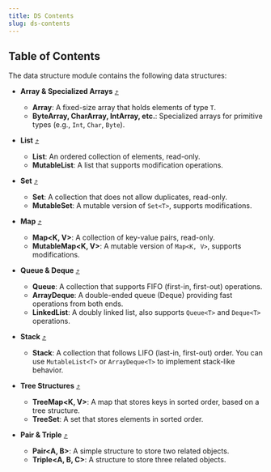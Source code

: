 ```yaml
---
title: DS Contents
slug: ds-contents
---
```


## Table of Contents
The data structure module contains the following data structures:
- **Array & Specialized Arrays** [⤴](https://dsakt.github.io/docs/arrays)
    - **Array<T>**: A fixed-size array that holds elements of type `T`.
    - **ByteArray, CharArray, IntArray, etc.**: Specialized arrays for primitive types (e.g., `Int`, `Char`, `Byte`).

- **List** [⤴](https://dsakt.github.io/docs/lists)
    - **List<T>**: An ordered collection of elements, read-only.
    - **MutableList<T>**: A list that supports modification operations.

- **Set** [⤴](https://dsakt.github.io/docs/sets)
    - **Set<T>**: A collection that does not allow duplicates, read-only.
    - **MutableSet<T>**: A mutable version of `Set<T>`, supports modifications.

- **Map** [⤴](https://dsakt.github.io/docs/maps)
    - **Map<K, V>**: A collection of key-value pairs, read-only.
    - **MutableMap<K, V>**: A mutable version of `Map<K, V>`, supports modifications.

- **Queue & Deque** [⤴](https://dsakt.github.io/docs/queues)
    - **Queue<T>**: A collection that supports FIFO (first-in, first-out) operations.
    - **ArrayDeque<T>**: A double-ended queue (Deque) providing fast operations from both ends.
    - **LinkedList<T>**: A doubly linked list, also supports `Queue<T>` and `Deque<T>` operations.

- **Stack** [⤴](https://dsakt.github.io/docs/stacks)
    - **Stack<T>**: A collection that follows LIFO (last-in, first-out) order. You can use `MutableList<T>` or `ArrayDeque<T>` to implement stack-like behavior.

- **Tree Structures** [⤴](https://dsakt.github.io/docs/trees)
    - **TreeMap<K, V>**: A map that stores keys in sorted order, based on a tree structure.
    - **TreeSet<T>**: A set that stores elements in sorted order.

- **Pair & Triple** [⤴](https://dsakt.github.io/docs/pair-triple)
    - **Pair<A, B>**: A simple structure to store two related objects.
    - **Triple<A, B, C>**: A structure to store three related objects.
